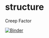 # structure

Creep Factor

[![Binder](https://mybinder.org/badge_logo.svg)](https://mybinder.org/v2/gh/boomorangutango/structure/main?urlpath=voila%2Frender%2Fcreep_factor_2.ipynb)
